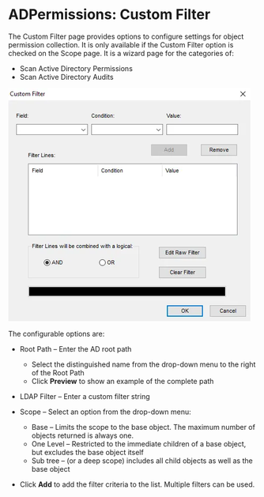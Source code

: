 # ADPermissions: Custom Filter

The Custom Filter page provides options to configure settings for object permission collection. It
is only available if the Custom Filter option is checked on the Scope page. It is a wizard page for
the categories of:

- Scan Active Directory Permissions
- Scan Active Directory Audits

![ADPermissions Data Collector wizard Custom Filter page](../../../../../static/img/product_docs/accessanalyzer/admin/datacollector/customfilter.webp)

The configurable options are:

- Root Path – Enter the AD root path

    - Select the distinguished name from the drop-down menu to the right of the Root Path
    - Click **Preview** to show an example of the complete path

- LDAP Filter – Enter a custom filter string
- Scope – Select an option from the drop-down menu:

    - Base – Limits the scope to the base object. The maximum number of objects returned is always
      one.
    - One Level – Restricted to the immediate children of a base object, but excludes the base
      object itself
    - Sub tree – (or a deep scope) includes all child objects as well as the base object

- Click **Add** to add the filter criteria to the list. Multiple filters can be used.
